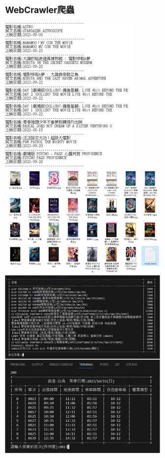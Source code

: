 # WebCrawler爬蟲
![](./demo/movie_info.png)
![](./demo/movie_poster.png)
![](./demo/pchome.png)
![](./demo/time_table.png)
